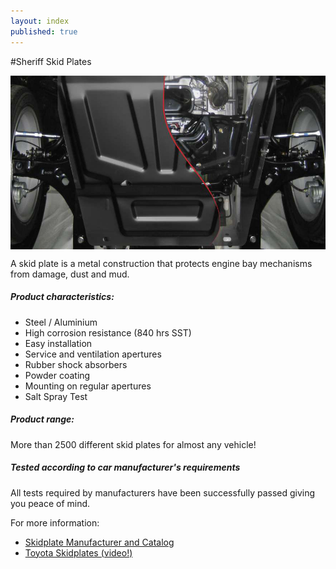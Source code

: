 ```yaml
---
layout: index
published: true
---
```


#Sheriff Skid Plates

<img src="/images/mainskid.jpg" align="center" />

A skid plate is a metal construction that protects engine bay mechanisms from damage, dust and mud.

##### Product characteristics:
* Steel / Aluminium
* High corrosion resistance (840 hrs SST)
* Easy installation
* Service and ventilation apertures
* Rubber shock absorbers
* Powder coating
* Mounting on regular apertures
* Salt Spray Test

##### Product range:
More than 2500 different skid plates for almost any vehicle!

##### Tested according to car manufacturer's requirements
All tests required by manufacturers have been successfully passed giving you peace of mind.

For more information:
- [Skidplate Manufacturer and Catalog](http://www.engineprotect.com/)
- [Toyota Skidplates (video!)](http://cat.karter.ru/en/)

